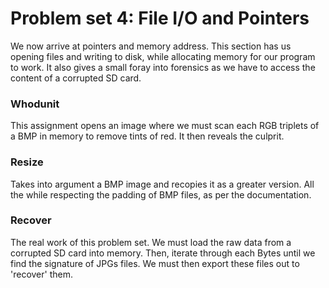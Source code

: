 # Problem set 4: File I/O and Pointers 

We now arrive at pointers and memory address. This section has us opening files and writing to disk, while allocating memory for our program to work.
It also gives a small foray into forensics as we have to access the content of a corrupted SD card.

### **Whodunit**
This assignment opens an image where we must scan each RGB triplets of a BMP in memory to remove tints of red. It then reveals the culprit.

### **Resize**
Takes into argument a BMP image and recopies it as a greater version. All the while respecting the padding of BMP files, as per the documentation.

### **Recover**
The real work of this problem set. We must load the raw data from a corrupted SD card into memory. Then, iterate through each Bytes until we find the signature of JPGs files. We must then export these files out to 'recover' them.
